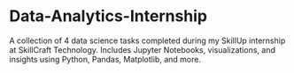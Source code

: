 # Data-Analytics-Internship
A collection of 4 data science tasks completed during my SkillUp internship at SkillCraft Technology. Includes Jupyter Notebooks, visualizations, and insights using Python, Pandas, Matplotlib, and more.
